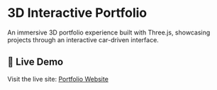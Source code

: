 # 3D Interactive Portfolio

An immersive 3D portfolio experience built with Three.js, showcasing projects through an interactive car-driven interface.

## 🚀 Live Demo

Visit the live site: [Portfolio Website](https://vivekwithcar.vercel.app/)
